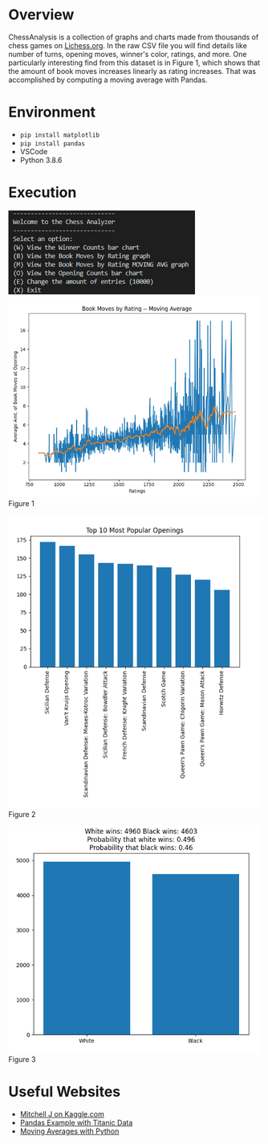 # Overview

ChessAnalysis is a collection of graphs and charts made from thousands of chess games on [Lichess.org](http://www.lichess.org). In the raw CSV file you will find details like number of turns, opening moves, winner's color, ratings, and more. One particularly interesting find from this dataset is in Figure 1, which shows that the amount of book moves increases linearly as rating increases. That was accomplished by computing a moving average with Pandas.

# Environment

* `pip install matplotlib`
* `pip install pandas`
* VSCode
* Python 3.8.6

# Execution

![main menu](ss1.png)
![moving average of book moves](graph2.png) 
Figure 1 

![bar chart of top 10 openings](graph1.png) 
Figure 2 

![white wins vs. black wins](graph3.png) 
Figure 3

# Useful Websites

* [Mitchell J on Kaggle.com](https://www.kaggle.com/datasnaek/chess)
* [Pandas Example with Titanic Data](https://towardsdatascience.com/getting-started-to-data-analysis-with-python-pandas-with-titanic-dataset-a195ab043c77)
* [Moving Averages with Python](https://towardsdatascience.com/moving-averages-in-python-16170e20f6c)
